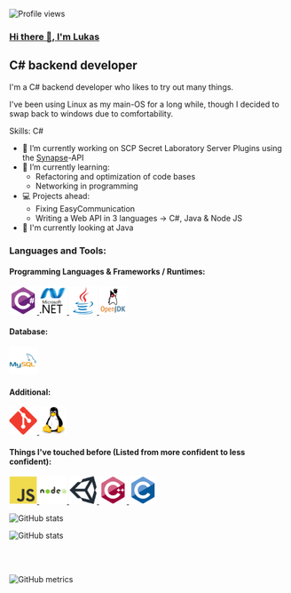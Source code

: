 ![Profile views](https://gpvc.arturio.dev/AlmightyLks)  

### [Hi there 👋, I'm Lukas](https://almightylks.github.io/Portfolio/)
## C# backend developer
I'm a C# backend developer who likes to try out many things.

I've been using Linux as my main-OS for a long while, though I decided to swap back to windows due to comfortability.

Skills: C#

- 🔭 I’m currently working on SCP Secret Laboratory Server Plugins using the [Synapse](https://github.com/SynapseSL/Synapse/)-API 
- 🌱 I’m currently learning:
  - Refactoring and optimization of code bases
  - Networking in programming
- 💻 Projects ahead:
  - Fixing EasyCommunication
  - Writing a Web API in 3 languages -> C#, Java & Node JS
- 📖 I'm currently looking at Java

<h3 align="left">Languages and Tools:</h3>
<p align="left"> 
  
#### Programming Languages & Frameworks / Runtimes:  
<a href="https://docs.microsoft.com/en-us/dotnet/csharp/" target="_blank"> 
<img src="https://github.com/AlmightyLks/AlmightyLks/blob/master/assets/csharp.svg" alt="csharp" width="50" height="50"/> 
</a>

<a href="https://dotnet.microsoft.com/" target="_blank"> 
<img src="https://github.com/AlmightyLks/AlmightyLks/blob/master/assets/dot-net.svg" alt="dotnet" width="50" height="50"/>
</a>
  
<a href="https://www.java.com/en/" target="_blank"> 
<img src="https://github.com/AlmightyLks/AlmightyLks/blob/master/assets/java.svg" alt="java" width="50" height="50"/>
</a>

<a href="https://openjdk.java.net/" target="_blank"> 
<img src="https://github.com/AlmightyLks/AlmightyLks/blob/master/assets/OpenJdk.png" alt="openjdk" width="50" height="50"/>
</a>

#### Database:  
<a href="https://www.mysql.com/" target="_blank">
<img src="https://github.com/AlmightyLks/AlmightyLks/blob/master/assets/mysql.svg" alt="mysql" width="50" height="50"/>
</a>  

#### Additional:
<a href="https://git-scm.com/" target="_blank">
<img src="https://github.com/AlmightyLks/AlmightyLks/blob/master/assets/git.svg" alt="git" width="50" height="50"/>
</a>

<a href="https://www.linux.org/" target="_blank">
<img src="https://github.com/AlmightyLks/AlmightyLks/blob/master/assets/linux.svg" alt="linux" width="50" height="50"/>
</a>

#### Things I've touched before (Listed from more confident to less confident):

<a href="https://developer.mozilla.org/en-US/docs/Web/JavaScript" target="_blank">
<img src="https://github.com/AlmightyLks/AlmightyLks/blob/master/assets/javascript.svg" alt="javascript" width="50" height="50"/>
</a>

<a href="https://nodejs.org" target="_blank">
<img src="https://github.com/AlmightyLks/AlmightyLks/blob/master/assets/nodejs.svg" alt="nodejs" width="50" height="50"/>
</a>  

<a href="https://unity.com/" target="_blank">
<img src="https://github.com/AlmightyLks/AlmightyLks/blob/master/assets/unity3d.svg" alt="unity" width="50" height="50"/>
</a>  

<a href="https://www.w3schools.com/cpp/" target="_blank">
<img src="https://github.com/AlmightyLks/AlmightyLks/blob/master/assets/cplusplus.svg" alt="cplusplus" width="50" height="50"/>
</a>

<a href="https://www.cprogramming.com/" target="_blank">
<img src="https://github.com/AlmightyLks/AlmightyLks/blob/master/assets/c.svg" alt="c" width="50" height="50"/>
</a>  

</p>

![GitHub stats](https://github-readme-stats.vercel.app/api/top-langs/?username=AlmightyLks&show_icons=true)

![GitHub stats](https://github-readme-stats.vercel.app/api?username=AlmightyLks&show_icons=true&count_private=true)  

<br><br>

![GitHub metrics](https://metrics.lecoq.io/AlmightyLks)  

